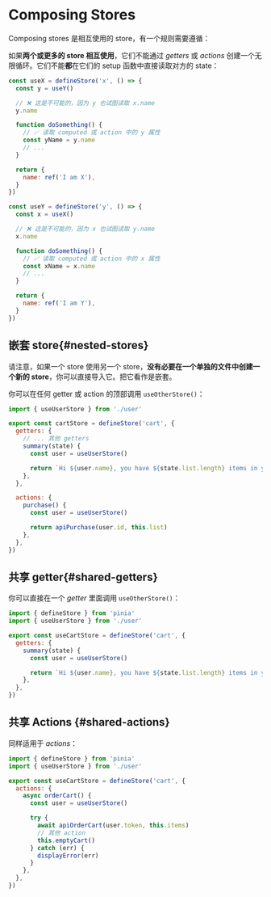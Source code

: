 # Composing Stores

Composing stores 是相互使用的 store，有一个规则需要遵循：

如果**两个或更多的 store 相互使用**，它们不能通过 _getters_ 或 _actions_ 创建一个无限循环。它们不能**都**在它们的 setup 函数中直接读取对方的 state：

```js
const useX = defineStore('x', () => {
  const y = useY()

  // ❌ 这是不可能的，因为 y 也试图读取 x.name
  y.name

  function doSomething() {
    // ✅ 读取 computed 或 action 中的 y 属性
    const yName = y.name
    // ...
  }

  return {
    name: ref('I am X'),
  }
})

const useY = defineStore('y', () => {
  const x = useX()

  // ❌ 这是不可能的，因为 x 也试图读取 y.name
  x.name

  function doSomething() {
    // ✅ 读取 computed 或 action 中的 x 属性
    const xName = x.name
    // ...
  }

  return {
    name: ref('I am Y'),
  }
})
```

## 嵌套 store{#nested-stores}

请注意，如果一个 store 使用另一个 store，**没有必要在一个单独的文件中创建一个新的 store**，你可以直接导入它。把它看作是嵌套。

你可以在任何 getter 或 action 的顶部调用 `useOtherStore()`：

```js
import { useUserStore } from './user'

export const cartStore = defineStore('cart', {
  getters: {
    // ... 其他 getters
    summary(state) {
      const user = useUserStore()

      return `Hi ${user.name}, you have ${state.list.length} items in your cart. It costs ${state.price}.`
    },
  },

  actions: {
    purchase() {
      const user = useUserStore()

      return apiPurchase(user.id, this.list)
    },
  },
})
```

## 共享 getter{#shared-getters}

你可以直接在一个 _getter_ 里面调用 `useOtherStore()`：

```js
import { defineStore } from 'pinia'
import { useUserStore } from './user'

export const useCartStore = defineStore('cart', {
  getters: {
    summary(state) {
      const user = useUserStore()

      return `Hi ${user.name}, you have ${state.list.length} items in your cart. It costs ${state.price}.`
    },
  },
})
```

## 共享 Actions {#shared-actions}

同样适用于 _actions_：

```js
import { defineStore } from 'pinia'
import { useUserStore } from './user'

export const useCartStore = defineStore('cart', {
  actions: {
    async orderCart() {
      const user = useUserStore()

      try {
        await apiOrderCart(user.token, this.items)
        // 其他 action
        this.emptyCart()
      } catch (err) {
        displayError(err)
      }
    },
  },
})
```
